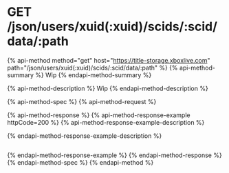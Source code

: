 # GET /json/users/xuid(:xuid)/scids/:scid/data/:path

{% api-method method="get" host="https://title-storage.xboxlive.com" path="/json/users/xuid(:xuid)/scids/:scid/data/:path" %}
{% api-method-summary %}
Wip
{% endapi-method-summary %}

{% api-method-description %}
Wip
{% endapi-method-description %}

{% api-method-spec %}
{% api-method-request %}

{% api-method-response %}
{% api-method-response-example httpCode=200 %}
{% api-method-response-example-description %}

{% endapi-method-response-example-description %}
```

```
{% endapi-method-response-example %}
{% endapi-method-response %}
{% endapi-method-spec %}
{% endapi-method %}